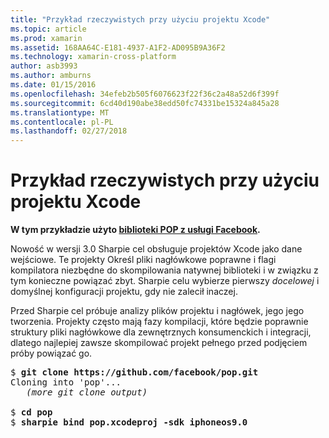 ```yaml
---
title: "Przykład rzeczywistych przy użyciu projektu Xcode"
ms.topic: article
ms.prod: xamarin
ms.assetid: 168AA64C-E181-4937-A1F2-AD095B9A36F2
ms.technology: xamarin-cross-platform
author: asb3993
ms.author: amburns
ms.date: 01/15/2016
ms.openlocfilehash: 34efeb2b505f6076623f22f36c2a48a52d6f399f
ms.sourcegitcommit: 6cd40d190abe38edd50fc74331be15324a845a28
ms.translationtype: MT
ms.contentlocale: pl-PL
ms.lasthandoff: 02/27/2018
---
```

# <a name="real-world-example-using-an-xcode-project"></a>Przykład rzeczywistych przy użyciu projektu Xcode


**W tym przykładzie użyto [biblioteki POP z usługi Facebook](https://github.com/facebook/pop).**

Nowość w wersji 3.0 Sharpie cel obsługuje projektów Xcode jako dane wejściowe. Te projekty Określ pliki nagłówkowe poprawne i flagi kompilatora niezbędne do skompilowania natywnej biblioteki i w związku z tym konieczne powiązać zbyt. Sharpie celu wybierze pierwszy _docelowej_ i domyślnej konfiguracji projektu, gdy nie zalecił inaczej.

Przed Sharpie cel próbuje analizy plików projektu i nagłówek, jego jego tworzenia. Projekty często mają fazy kompilacji, które będzie poprawnie struktury pliki nagłówkowe dla zewnętrznych konsumenckich i integracji, dlatego najlepiej zawsze skompilować projekt pełnego przed podjęciem próby powiązać go.

<pre>$ <b>git clone https://github.com/facebook/pop.git</b>
Cloning into 'pop'...
   <em>(more git clone output)</em>

$ <b>cd pop</b>
$ <b>sharpie bind pop.xcodeproj -sdk iphoneos9.0</b></pre>

